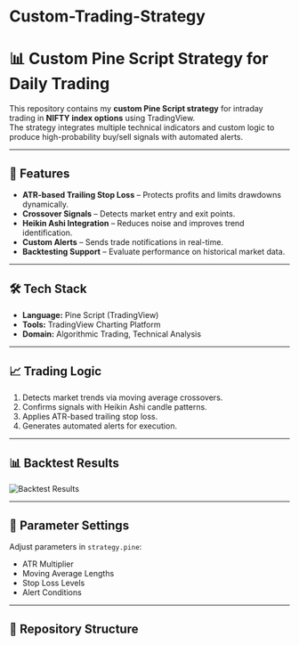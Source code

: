 # Custom-Trading-Strategy
# 📊 Custom Pine Script Strategy for Daily Trading

This repository contains my **custom Pine Script strategy** for intraday trading in **NIFTY index options** using TradingView.  
The strategy integrates multiple technical indicators and custom logic to produce high-probability buy/sell signals with automated alerts.

---

## 🚀 Features
- **ATR-based Trailing Stop Loss** – Protects profits and limits drawdowns dynamically.
- **Crossover Signals** – Detects market entry and exit points.
- **Heikin Ashi Integration** – Reduces noise and improves trend identification.
- **Custom Alerts** – Sends trade notifications in real-time.
- **Backtesting Support** – Evaluate performance on historical market data.

---

## 🛠 Tech Stack
- **Language:** Pine Script (TradingView)
- **Tools:** TradingView Charting Platform
- **Domain:** Algorithmic Trading, Technical Analysis

---

## 📈 Trading Logic
1. Detects market trends via moving average crossovers.
2. Confirms signals with Heikin Ashi candle patterns.
3. Applies ATR-based trailing stop loss.
4. Generates automated alerts for execution.

---

## 📊 Backtest Results
![Backtest Results](backtest_results.png)

---

## 🔧 Parameter Settings
Adjust parameters in `strategy.pine`:
- ATR Multiplier
- Moving Average Lengths
- Stop Loss Levels
- Alert Conditions

---

## 📂 Repository Structure
